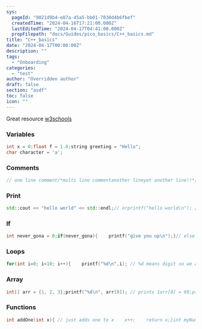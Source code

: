```yaml
---
sys:
  pageId: "9021d9b4-e87a-45a5-bb01-7030d4b6fbef"
  createdTime: "2024-04-16T17:21:00.000Z"
  lastEditedTime: "2024-04-17T04:41:00.000Z"
  propFilepath: "docs/Guides/pico_basics/C++_basics.md"
title: "C++_basics"
date: "2024-04-17T00:00:00Z"
description: ""
tags:
  - "Onboarding"
categories:
  - "test"
author: "Overridden author"
draft: false
section: "asdf"
toc: false
icon: ""
---
```


Great resource [w3schools](https://www.w3schools.com/cpp/default.asp)

### Variables

```c++
int x = 0;float f = 1.0;string greeting = "Hello";
char character = 'a';
```

### Comments

```c++
// one line comment/*multi line commentanother lineyet another line!!*/
```

### Print

```c++
std::cout << "hello world" << std::endl;// orprintf("hello world\n"); // the \n means newlineprintf("%d\n", 5); // prints: 5int num = 5;int s = "hi";printf("%d, %s\n", num, s); // prints: 5, hi
```

### If

```c++
int never_gona = 0;if(never_gona){    printf("give you up\n");}// else ifint amount_of_pilk = 10;if(amount_of_pilk == 0){    printf("sad\n");} else if (amount_of_pilk < 10) {    printf("it is wut it is\n");} else{    printf("LEZZ GOOO\n");}
```

### Loops

```c++
for(int i=0; i<10; i++){    printf("%d\n",i); // %d means digit so we are printing the digit i}// outputs:// 0// 1// 2// 3// ...int j = 0;while(j < 3){    printf("%d\n",j);    j++;// increments j}// outputs:// 0// 1// 2
```

### Array

```c++
int[] arr = {1, 2, 3};printf("%d\n", arr[0]); // prints 1arr[0] = 69;printf("%d\n", arr[0]); // prints 69
```

### Functions

```c++
int addOne(int x){ // just adds one to x    x++;    return x;}int myNum = 0;int output = addOne(myNum);printf("%d\n", output);
```
